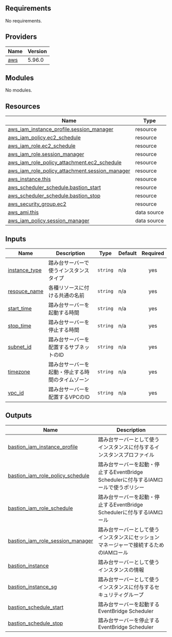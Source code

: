 ## Requirements

No requirements.

## Providers

| Name | Version |
|------|---------|
| <a name="provider_aws"></a> [aws](#provider\_aws) | 5.96.0 |

## Modules

No modules.

## Resources

| Name | Type |
|------|------|
| [aws_iam_instance_profile.session_manager](https://registry.terraform.io/providers/hashicorp/aws/latest/docs/resources/iam_instance_profile) | resource |
| [aws_iam_policy.ec2_schedule](https://registry.terraform.io/providers/hashicorp/aws/latest/docs/resources/iam_policy) | resource |
| [aws_iam_role.ec2_schedule](https://registry.terraform.io/providers/hashicorp/aws/latest/docs/resources/iam_role) | resource |
| [aws_iam_role.session_manager](https://registry.terraform.io/providers/hashicorp/aws/latest/docs/resources/iam_role) | resource |
| [aws_iam_role_policy_attachment.ec2_schedule](https://registry.terraform.io/providers/hashicorp/aws/latest/docs/resources/iam_role_policy_attachment) | resource |
| [aws_iam_role_policy_attachment.session_manager](https://registry.terraform.io/providers/hashicorp/aws/latest/docs/resources/iam_role_policy_attachment) | resource |
| [aws_instance.this](https://registry.terraform.io/providers/hashicorp/aws/latest/docs/resources/instance) | resource |
| [aws_scheduler_schedule.bastion_start](https://registry.terraform.io/providers/hashicorp/aws/latest/docs/resources/scheduler_schedule) | resource |
| [aws_scheduler_schedule.bastion_stop](https://registry.terraform.io/providers/hashicorp/aws/latest/docs/resources/scheduler_schedule) | resource |
| [aws_security_group.ec2](https://registry.terraform.io/providers/hashicorp/aws/latest/docs/resources/security_group) | resource |
| [aws_ami.this](https://registry.terraform.io/providers/hashicorp/aws/latest/docs/data-sources/ami) | data source |
| [aws_iam_policy.session_manager](https://registry.terraform.io/providers/hashicorp/aws/latest/docs/data-sources/iam_policy) | data source |

## Inputs

| Name | Description | Type | Default | Required |
|------|-------------|------|---------|:--------:|
| <a name="input_instance_type"></a> [instance\_type](#input\_instance\_type) | 踏み台サーバーで使うインスタンスタイプ | `string` | n/a | yes |
| <a name="input_resouce_name"></a> [resouce\_name](#input\_resouce\_name) | 各種リソースに付ける共通の名前 | `string` | n/a | yes |
| <a name="input_start_time"></a> [start\_time](#input\_start\_time) | 踏み台サーバーを起動する時間 | `string` | n/a | yes |
| <a name="input_stop_time"></a> [stop\_time](#input\_stop\_time) | 踏み台サーバーを停止する時間 | `string` | n/a | yes |
| <a name="input_subnet_id"></a> [subnet\_id](#input\_subnet\_id) | 踏み台サーバーを配置するサブネットのID | `string` | n/a | yes |
| <a name="input_timezone"></a> [timezone](#input\_timezone) | 踏み台サーバーを起動・停止する時間のタイムゾーン | `string` | n/a | yes |
| <a name="input_vpc_id"></a> [vpc\_id](#input\_vpc\_id) | 踏み台サーバーを配置するVPCのID | `string` | n/a | yes |

## Outputs

| Name | Description |
|------|-------------|
| <a name="output_bastion_iam_instance_profile"></a> [bastion\_iam\_instance\_profile](#output\_bastion\_iam\_instance\_profile) | 踏み台サーバーとして使うインスタンスに付与するインスタンスプロファイル |
| <a name="output_bastion_iam_role_policy_schedule"></a> [bastion\_iam\_role\_policy\_schedule](#output\_bastion\_iam\_role\_policy\_schedule) | 踏み台サーバーを起動・停止するEventBridge Schedulerに付与するIAMロールで使うポリシー |
| <a name="output_bastion_iam_role_schedule"></a> [bastion\_iam\_role\_schedule](#output\_bastion\_iam\_role\_schedule) | 踏み台サーバーを起動・停止するEventBridge Schedulerに付与するIAMロール |
| <a name="output_bastion_iam_role_session_manager"></a> [bastion\_iam\_role\_session\_manager](#output\_bastion\_iam\_role\_session\_manager) | 踏み台サーバーとして使うインスタンスにセッションマネージャーで接続するためのIAMロール |
| <a name="output_bastion_instance"></a> [bastion\_instance](#output\_bastion\_instance) | 踏み台サーバーとして使うインスタンスの情報 |
| <a name="output_bastion_instance_sg"></a> [bastion\_instance\_sg](#output\_bastion\_instance\_sg) | 踏み台サーバーとして使うインスタンスに付与するセキュリティグループ |
| <a name="output_bastion_schedule_start"></a> [bastion\_schedule\_start](#output\_bastion\_schedule\_start) | 踏み台サーバーを起動するEventBridge Scheduler |
| <a name="output_bastion_schedule_stop"></a> [bastion\_schedule\_stop](#output\_bastion\_schedule\_stop) | 踏み台サーバーを停止するEventBridge Scheduler |
